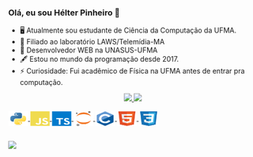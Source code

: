 ### Olá, eu sou Hélter Pinheiro 👋

- 🖥 Atualmente sou estudante de Ciência da Computação da UFMA.
- 🌱 Filiado ao laboratório LAWS/Telemídia-MA
- 🔭 Desenvolvedor WEB na UNASUS-UFMA
- 🖋 Estou no mundo da programação desde 2017.
- ⚡ Curiosidade: Fui acadêmico de Física na UFMA antes de entrar pra computação.

<div align="center">
  <a href="https://github.com/helterpinheiro">
  <img height="180em" src="https://github-readme-stats.vercel.app/api?username=helterpinheiro&show_icons=true&theme=great-gatsby&include_all_commits=true&count_private=true"/>
  <img height="180em" src="https://github-readme-stats.vercel.app/api/top-langs/?username=helterpinheiro&layout=compact&langs_count=7&theme=great-gatsby"/>
</div>
<div style="display: inline_block"><br>
  <img align="center" alt="Ane-Python" height="30" width="40" src="https://raw.githubusercontent.com/devicons/devicon/master/icons/python/python-original.svg">
  <img align="center" alt="Ane-Js" height="30" width="40" src="https://raw.githubusercontent.com/devicons/devicon/master/icons/javascript/javascript-plain.svg">
  <img align="center" alt="Ane-Typescript" height="30" width="40" src="https://raw.githubusercontent.com/devicons/devicon/master/icons/typescript/typescript-original.svg">
  <img align="center" alt="Ane-JupyterNotebook" height="30" width="40" src="https://raw.githubusercontent.com/devicons/devicon/master/icons/jupyter/jupyter-original.svg">
  <img align="center" alt="Ane-C" height="30" width="40" src="https://raw.githubusercontent.com/devicons/devicon/master/icons/c/c-original.svg">
  <img align="center" alt="Ane-HTML" height="30" width="40" src="https://raw.githubusercontent.com/devicons/devicon/master/icons/html5/html5-original.svg">
  <img align="center" alt="Ane-CSS" height="30" width="40" src="https://raw.githubusercontent.com/devicons/devicon/master/icons/css3/css3-original.svg">
</div>
  
  ##
  
<div>
<!--   <a href = "mailto:helterpinheiro@gmail.com"><img src="https://img.shields.io/badge/-Gmail-%23333?style=for-the-badge&logo=gmail&logoColor=white" target="_blank"></a> -->
  <a href="https://www.linkedin.com/in/h%C3%A9lter-pinheiro-b55a0a201/" target="_blank"><img src="https://img.shields.io/badge/-LinkedIn-%230077B5?style=for-the-badge&logo=linkedin&logoColor=white" target="_blank"></a>
</div>

<!--
**helterpinheiro/helterpinheiro** is a ✨ _special_ ✨ repository because its `README.md` (this file) appears on your GitHub profile.

Here are some ideas to get you started:

- 🔭 I’m currently working on ...
- 🌱 I’m currently learning ...
- 👯 I’m looking to collaborate on ...
- 🤔 I’m looking for help with ...
- 💬 Ask me about ...
- 📫 How to reach me: ...
- 😄 Pronouns: ...
- ⚡ Fun fact: ...
-->
